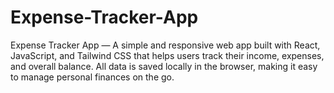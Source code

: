 # Expense-Tracker-App
Expense Tracker App — A simple and responsive web app built with React, JavaScript, and Tailwind CSS that helps users track their income, expenses, and overall balance. All data is saved locally in the browser, making it easy to manage personal finances on the go.
